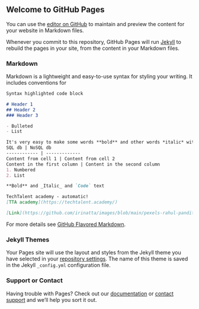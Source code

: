 ## Welcome to GitHub Pages

You can use the [editor on GitHub](https://github.com/irinatta/irinatta.github.io/edit/main/index.md) to maintain and preview the content for your website in Markdown files.

Whenever you commit to this repository, GitHub Pages will run [Jekyll](https://jekyllrb.com/) to rebuild the pages in your site, from the content in your Markdown files.

### Markdown

Markdown is a lightweight and easy-to-use syntax for styling your writing. It includes conventions for

```markdown
Syntax highlighted code block

# Header 1
## Header 2
### Header 3

- Bulleted
- List

It's very easy to make some words **bold** and other words *italic* with Markdown. You can even [link to Google!](http://google.com)
SQL db | NoSQL db
------------ | -------------
Content from cell 1 | Content from cell 2
Content in the first column | Content in the second column
1. Numbered
2. List

**Bold** and _Italic_ and `Code` text

TechTalent academy - automatic!
[TTA academy](https://techtalent.academy/)

[Link](https://github.com/irinatta/images/blob/main/pexels-rahul-pandit-1129253.jpg) and ![Image](https://github.com/irinatta/images/blob/main/pexels-rahul-pandit-1129253.jpg)
```

For more details see [GitHub Flavored Markdown](https://guides.github.com/features/mastering-markdown/).

### Jekyll Themes

Your Pages site will use the layout and styles from the Jekyll theme you have selected in your [repository settings](https://github.com/irinatta/irinatta.github.io/settings). The name of this theme is saved in the Jekyll `_config.yml` configuration file.

### Support or Contact

Having trouble with Pages? Check out our [documentation](https://docs.github.com/categories/github-pages-basics/) or [contact support](https://support.github.com/contact) and we’ll help you sort it out.
